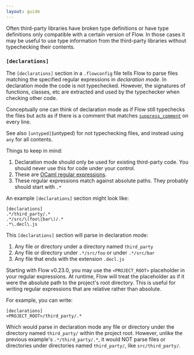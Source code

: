 ```yaml
---
layout: guide
---
```


Often third-party libraries have broken type definitions or have type
definitions only compatible with a certain version of Flow. In those cases it
may be useful to use type information from the third-party libraries without
typechecking their contents.

### `[declarations]` <a class="toc" id="toc-declarations" href="#toc-declarations"></a>

The `[declarations]` section in a `.flowconfig` file tells Flow to parse files
matching the specified regular expressions in _declaration mode_. In declaration
mode the code is not typechecked. However, the signatures of functions, classes,
etc are extracted and used by the typechecker when checking other code.

Conceptually one can think of declaration mode as if Flow still typechecks the
files but acts as if there is a comment that matches
[`suppress_comment`](https://flow.org/en/docs/config/options/#toc-suppress-comment-regex) on every line.

See also `[untyped]`(untyped) for not typechecking files, and instead using `any` for all contents.

Things to keep in mind:

1.  Declaration mode should only be used for existing third-party code. You
    should never use this for code under your control.
2.  These are [OCaml regular expressions](http://caml.inria.fr/pub/docs/manual-ocaml/libref/Str.html#TYPEregexp).
3.  These regular expressions match against absolute paths. They probably should
    start with `.*`

An example `[declarations]` section might look like:

```
[declarations]
.*/third_party/.*
.*/src/\(foo\|bar\)/.*
.*\.decl\.js
```

This `[declarations]` section will parse in declaration mode:

1.  Any file or directory under a directory named `third_party`
2.  Any file or directory under `.*/src/foo` or under `.*/src/bar`
3.  Any file that ends with the extension `.decl.js`

Starting with Flow v0.23.0, you may use the `<PROJECT_ROOT>` placeholder in
your regular expressions. At runtime, Flow will treat the placeholder as if it
were the absolute path to the project's root directory. This is useful for
writing regular expressions that are relative rather than absolute.

For example, you can write:

```
[declarations]
<PROJECT_ROOT>/third_party/.*
```

Which would parse in declaration mode any file or directory under the directory
named `third_party/` within the project root. However, unlike the previous
example's `.*/third_party/.*`, it would NOT parse files or directories under
directories named `third_party/`, like `src/third_party/`.
